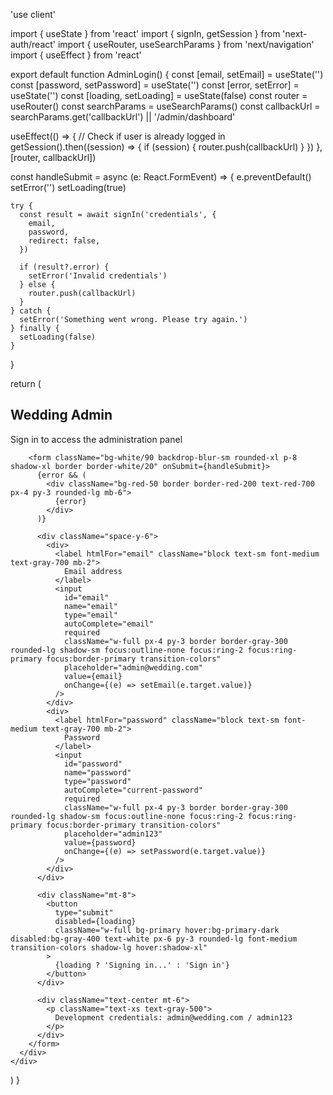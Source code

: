 'use client'

import { useState } from 'react'
import { signIn, getSession } from 'next-auth/react'
import { useRouter, useSearchParams } from 'next/navigation'
import { useEffect } from 'react'

export default function AdminLogin() {
  const [email, setEmail] = useState('')
  const [password, setPassword] = useState('')
  const [error, setError] = useState('')
  const [loading, setLoading] = useState(false)
  const router = useRouter()
  const searchParams = useSearchParams()
  const callbackUrl = searchParams.get('callbackUrl') || '/admin/dashboard'

  useEffect(() => {
    // Check if user is already logged in
    getSession().then((session) => {
      if (session) {
        router.push(callbackUrl)
      }
    })
  }, [router, callbackUrl])

  const handleSubmit = async (e: React.FormEvent) => {
    e.preventDefault()
    setError('')
    setLoading(true)

    try {
      const result = await signIn('credentials', {
        email,
        password,
        redirect: false,
      })

      if (result?.error) {
        setError('Invalid credentials')
      } else {
        router.push(callbackUrl)
      }
    } catch {
      setError('Something went wrong. Please try again.')
    } finally {
      setLoading(false)
    }
  }

  return (
    <div className="min-h-screen bg-gradient-wedding flex items-center justify-center px-4">
      <div className="max-w-md w-full space-y-8">
        <div className="text-center">
          <h2 className="text-4xl font-serif font-light text-secondary mb-2">
            Wedding Admin
          </h2>
          <p className="text-muted">
            Sign in to access the administration panel
          </p>
        </div>
        
        <form className="bg-white/90 backdrop-blur-sm rounded-xl p-8 shadow-xl border border-white/20" onSubmit={handleSubmit}>
          {error && (
            <div className="bg-red-50 border border-red-200 text-red-700 px-4 py-3 rounded-lg mb-6">
              {error}
            </div>
          )}
          
          <div className="space-y-6">
            <div>
              <label htmlFor="email" className="block text-sm font-medium text-gray-700 mb-2">
                Email address
              </label>
              <input
                id="email"
                name="email"
                type="email"
                autoComplete="email"
                required
                className="w-full px-4 py-3 border border-gray-300 rounded-lg shadow-sm focus:outline-none focus:ring-2 focus:ring-primary focus:border-primary transition-colors"
                placeholder="admin@wedding.com"
                value={email}
                onChange={(e) => setEmail(e.target.value)}
              />
            </div>
            <div>
              <label htmlFor="password" className="block text-sm font-medium text-gray-700 mb-2">
                Password
              </label>
              <input
                id="password"
                name="password"
                type="password"
                autoComplete="current-password"
                required
                className="w-full px-4 py-3 border border-gray-300 rounded-lg shadow-sm focus:outline-none focus:ring-2 focus:ring-primary focus:border-primary transition-colors"
                placeholder="admin123"
                value={password}
                onChange={(e) => setPassword(e.target.value)}
              />
            </div>
          </div>

          <div className="mt-8">
            <button
              type="submit"
              disabled={loading}
              className="w-full bg-primary hover:bg-primary-dark disabled:bg-gray-400 text-white px-6 py-3 rounded-lg font-medium transition-colors shadow-lg hover:shadow-xl"
            >
              {loading ? 'Signing in...' : 'Sign in'}
            </button>
          </div>

          <div className="text-center mt-6">
            <p className="text-xs text-gray-500">
              Development credentials: admin@wedding.com / admin123
            </p>
          </div>
        </form>
      </div>
    </div>
  )
}
